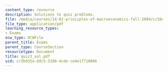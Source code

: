 ```yaml
---
content_type: resource
description: Solutions to quiz problems.
file: /media/courses/14-02-principles-of-macroeconomics-fall-2004/cc5bd35addc531084cdece4e1f718866_quiz3_sol.pdf
file_type: application/pdf
learning_resource_types:
- Exams
ocw_type: OCWFile
parent_title: Exams
parent_type: CourseSection
resourcetype: Document
title: quiz3_sol.pdf
uid: cc5bd35a-ddc5-3108-4cde-ce4e1f718866
---
```


